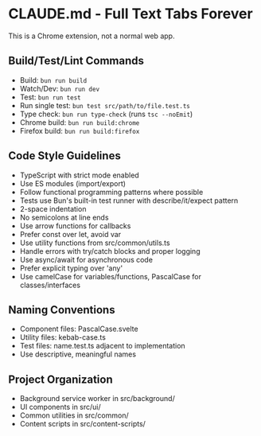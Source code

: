 # CLAUDE.md - Full Text Tabs Forever

This is a Chrome extension, not a normal web app.

## Build/Test/Lint Commands

- Build: `bun run build`
- Watch/Dev: `bun run dev`
- Test: `bun run test`
- Run single test: `bun test src/path/to/file.test.ts`
- Type check: `bun run type-check` (runs `tsc --noEmit`)
- Chrome build: `bun run build:chrome`
- Firefox build: `bun run build:firefox`

## Code Style Guidelines

- TypeScript with strict mode enabled
- Use ES modules (import/export)
- Follow functional programming patterns where possible
- Tests use Bun's built-in test runner with describe/it/expect pattern
- 2-space indentation
- No semicolons at line ends
- Use arrow functions for callbacks
- Prefer const over let, avoid var
- Use utility functions from src/common/utils.ts
- Handle errors with try/catch blocks and proper logging
- Use async/await for asynchronous code
- Prefer explicit typing over 'any'
- Use camelCase for variables/functions, PascalCase for classes/interfaces

## Naming Conventions

- Component files: PascalCase.svelte
- Utility files: kebab-case.ts
- Test files: name.test.ts adjacent to implementation
- Use descriptive, meaningful names

## Project Organization

- Background service worker in src/background/
- UI components in src/ui/
- Common utilities in src/common/
- Content scripts in src/content-scripts/
